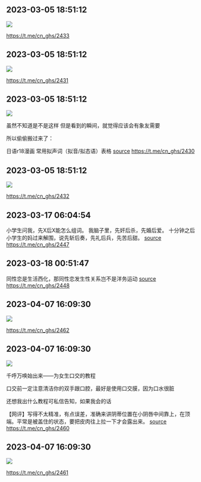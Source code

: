 
## 2023-03-05 18:51:12

![](assets/cn_ghs/20250319_172543_956506.jpg) 


https://t.me/cn_ghs/2433

## 2023-03-05 18:51:12

![](assets/cn_ghs/20250319_172543_27735.jpg) 


https://t.me/cn_ghs/2431

## 2023-03-05 18:51:12

![](assets/cn_ghs/20250319_172544_929662.jpg) 

虽然不知道是不是这样 但是看到的瞬间，就觉得应该会有象友需要

所以偷偷搬过来了：

日语r18漫画 常用拟声词（拟音/拟态语）表格 [source](https://wxw.moe/@jeteveux/109963650379324073)
https://t.me/cn_ghs/2430

## 2023-03-05 18:51:12

![](assets/cn_ghs/20250319_172544_715711.jpg) 


https://t.me/cn_ghs/2432

## 2023-03-17 06:04:54



小学生问我，先X后X能怎么组词。
我脑子里，先奸后杀，先婚后爱。
十分钟之后小学生的妈过来解围，说先斩后奏，先礼后兵，先苦后甜。 [source](https://m.cmx.im/@Sixnnnn/110032974444966826)
https://t.me/cn_ghs/2447

## 2023-03-18 00:51:47



同性恋是生活西化，那同性恋发生性关系岂不是洋务运动 [source](http://twitter.com/Yuuko_Shionj1/status/1636751552101888004)
https://t.me/cn_ghs/2448

## 2023-04-07 16:09:30

![](assets/cn_ghs/20250319_172645_408207.jpg) 


https://t.me/cn_ghs/2462

## 2023-04-07 16:09:30

![](assets/cn_ghs/20250319_172645_437431.jpg) 

千呼万唤始出来——为女生口交的教程

口交前一定注意清洁你的双手跟口腔，最好是使用口交膜，因为口水很脏

还想我出什么教程可私信告知，如果我会的话

【网评】写得不太精准，有点误差，准确来讲阴蒂位置在小阴唇中间靠上，在顶端。平常是被盖住的状态，要把皮肉往上拉一下才会露出来。 [source](http://twitter.com/yukiricc/status/1644202252029292549)
https://t.me/cn_ghs/2460

## 2023-04-07 16:09:30

![](assets/cn_ghs/20250319_172645_332083.jpg) 


https://t.me/cn_ghs/2461
